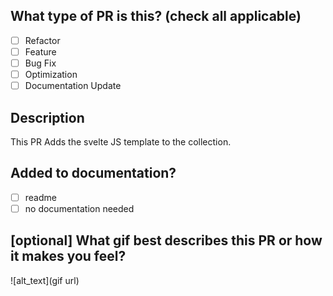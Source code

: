 ## What type of PR is this? (check all applicable)

- [ ] Refactor
- [ ] Feature
- [ ] Bug Fix
- [ ] Optimization
- [ ] Documentation Update

## Description

This PR Adds the svelte JS template to the collection.

## Added to documentation?

- [ ] readme
- [ ] no documentation needed

## [optional] What gif best describes this PR or how it makes you feel?

![alt_text](gif url)
